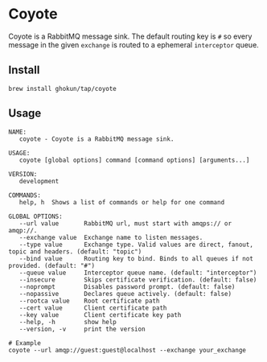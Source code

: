 # Coyote

Coyote is a RabbitMQ message sink. The default routing key is `#` so every message in the given `exchange` is routed to a ephemeral `interceptor` queue.

## Install

```shell
brew install ghokun/tap/coyote
```

## Usage

```shell
NAME:
   coyote - Coyote is a RabbitMQ message sink.

USAGE:
   coyote [global options] command [command options] [arguments...]

VERSION:
   development

COMMANDS:
   help, h  Shows a list of commands or help for one command

GLOBAL OPTIONS:
   --url value       RabbitMQ url, must start with amqps:// or amqp://.
   --exchange value  Exchange name to listen messages.
   --type value      Exchange type. Valid values are direct, fanout, topic and headers. (default: "topic")
   --bind value      Routing key to bind. Binds to all queues if not provided. (default: "#")
   --queue value     Interceptor queue name. (default: "interceptor")
   --insecure        Skips certificate verification. (default: false)
   --noprompt        Disables password prompt. (default: false)
   --nopassive       Declares queue actively. (default: false)
   --rootca value    Root certificate path
   --cert value      Client certificate path
   --key value       Client certificate key path
   --help, -h        show help
   --version, -v     print the version

# Example
coyote --url amqp://guest:guest@localhost --exchange your_exchange
```
